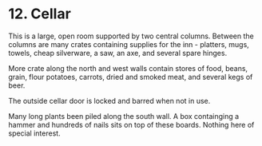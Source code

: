 # 12. Cellar

This is a large, open room supported by two central columns. Between the columns
are many crates containing supplies for the inn - platters, mugs, towels,
cheap silverware, a saw, an axe, and several spare hinges.

More crate along the north and west walls contain stores of food, beans, grain,
flour potatoes, carrots, dried and smoked meat, and several kegs of beer.

The outside cellar door is locked and barred when not in use.

Many long plants been piled along the south wall.  A box containging a hammer
and hundreds of nails sits on top of these boards.  Nothing here of special
interest.
